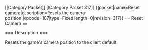 \[\[Category Packet\]\] \[\[Category Packet 317\]\] {{packet\|name=Reset
camera\|description=Resets the camera
position.\|opcode=107\|type=Fixed\|length=0\|revision=317}} == Reset
Camera ==

=== Description ===

Resets the game's camera position to the client default.
